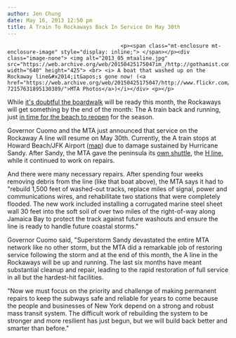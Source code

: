 ```yaml
---
author: Jen Chung
date: May 16, 2013 12:50 pm
title: A Train To Rockaways Back In Service On May 30th
---
```


	
										<p><span class="mt-enclosure mt-enclosure-image" style="display: inline;"> </span></p><div class="image-none"> <img alt="2013_05_mtaaline.jpg" src="https://web.archive.org/web/20150425175047im_/http://gothamist.com/attachments/jen/2013_05_mtaaline.jpg" width="640" height="425"> <br> <i> A boat that washed up on the Rockaway line&#x2014;it&apos;s gone now! (<a href="https://web.archive.org/web/20150425175047/http://www.flickr.com/photos/mtaphotos/8142738428/in/set-72157631895130389/">MTA Photos</a>)</i></div> <p></p>

<p>While <a href="https://web.archive.org/web/20150425175047/http://gothamist.com/2013/05/02/rockaways_rebuild_for_summer_but_fo.php#photo-1">it&apos;s doubtful the boardwalk</a> will be ready this month, the Rockaways will get something by the end of the month: The A train back and running, just <a href="https://web.archive.org/web/20150425175047/http://gothamist.com/2013/05/02/rockaways_rebuild_for_summer_but_fo.php">in time for the beach to reopen</a> for the season. </p>

<p>Governor Cuomo and the MTA just announced that service on the Rockaway A line will resume on May 30th. Currently, the A train stops at Howard Beach/JFK Airport (<a href="https://web.archive.org/web/20150425175047/http://www.mta.info/maps/submap.html">map</a>) due to damage sustained by Hurricane Sandy. After Sandy, the MTA gave the peninsula its <a href="https://web.archive.org/web/20150425175047/http://gothamist.com/2012/11/07/photos_trains_being_trucked_out_to.php#photo-1">own shuttle</a>, the <a href="https://web.archive.org/web/20150425175047/http://gothamist.com/2012/11/19/mta_gives_rockaways_special_h_line.php">H line</a>, while it continued to work on repairs.</p>

<p>And there were many necessary repairs. After spending four weeks removing debris from the line (like that boat above), the MTA says it had to &quot;rebuild 1,500 feet of washed-out tracks, replace miles of signal, power and communications wires, and rehabilitate two stations that were completely flooded. The new work included installing a corrugated marine steel sheet wall 30 feet into the soft soil of over two miles of the right-of-way along Jamaica Bay to protect the track against future washouts and ensure the line is ready to handle future coastal storms.&quot;</p>

<p>Governor Cuomo said, &quot;Superstorm Sandy devastated the entire MTA network like no other storm, but the MTA did a remarkable job of restoring service following the storm and at the end of this month, the A line in the Rockaways will be up and running. The last six months have meant substantial cleanup and repair, leading to the rapid restoration of full service in all but the hardest-hit facilities. </p>

<p>&quot;Now we must focus on the priority and challenge of making permanent repairs to keep the subways safe and reliable for years to come because the people and businesses of New York depend on a strong and robust mass transit system. The difficult work of rebuilding the system to be stronger and more resilient has just begun, but we will build back better and smarter than before.&quot;</p>					
										
									
				